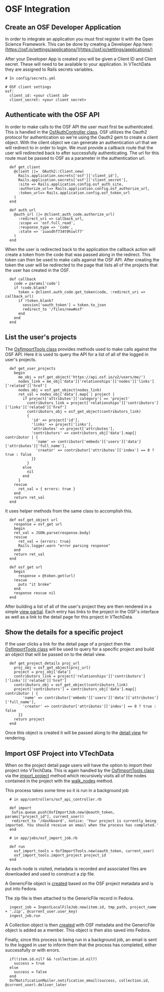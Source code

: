 # OSF Integration


## Create an OSF Developer Application
In order to integrate an application you must first register it with the Open Science Framework.
This can be done by creating a Developer App here: [https://osf.io/settings/applications/](https://osf.io/settings/applications/)

After your Developer App is created you will be given a Client ID and Client secret. These will need to be available to your application. In VTechData they are assigned to Rails secrets variables.
```
# In config/secrets.yml

# OSF client settings
osf:
  client_id: <your client id>
  client_secret: <your client secret>
```


## Authenticate with the OSF API
In order to make calls to the OSF API the user must first be authenticated. This is handled in the [OsfAuthController class](https://github.com/VTUL/data-repo/blob/dev/app/controllers/osf_auth_controller.rb).
OSF utilizes the Oauth2 protocol for authentication so we're using the Oauth2 gem to create a client object. With the client object we can generate an authentication url that we will redirect to in order to login.
We must provide a callback route that the user will redirected back to after successfully authenticating. The url for this route must be passed to OSF as a parameter in the authentication url.
```
  def get_client
    @client ||=  OAuth2::Client.new(
      Rails.application.secrets['osf']['client_id'],
      Rails.application.secrets['osf']['client_secret'],
      :site => Rails.application.config.osf_auth_site,
      :authorize_url=> Rails.application.config.osf_authorize_url,
      :token_url=> Rails.application.config.osf_token_url
    )
  end
```
```
  def auth_url
    @auth_url ||= @client.auth_code.authorize_url(
      :redirect_uri => callback_url,
      :scope => 'osf.full_read',
      :response_type => 'code',
      :state => 'iuasdhf734t9hiwlf7'
    )
  end
```
When the user is redirected back to the application the callback action will create a token from the code that was passed along in the redirect. This token can then be used to make calls against the OSF API. After creating the token the user will be redirected to the page that lists all of the projects that the user has created in the OSF.
```
  def callback
    code = params['code']
    if !code.blank?
      token = @client.auth_code.get_token(code, :redirect_uri => callback_url)
      if !token.blank?
        session['oauth_token'] = token.to_json
        redirect_to '/files/new#osf' 
      end
    end
  end
```


## List the user's projects
The [OsfImportTools class](https://github.com/VTUL/data-repo/blob/dev/lib/vtech_data/osf_import_tools.rb) provides methods used to make calls against the OSF API. Here it is used to query the API for a list of all of the logged in user's projects.
```
  def get_user_projects
    begin
      me_obj = osf_get_object('https://api.osf.io/v2/users/me/')
      nodes_link = me_obj['data']['relationships']['nodes']['links']['related']['href']
      nodes_obj = osf_get_object(nodes_link)
      ret_val = nodes_obj['data'].map{ | project |
        if project['attributes']['category'] == 'project'
          contributors_link = project['relationships']['contributors']['links']['related']['href']
          contributors_obj = osf_get_object(contributors_link)
          { 
            'id' => project['id'], 
            'links' => project['links'], 
            'attributes' => project['attributes'], 
            'contributors' => contributors_obj['data'].map{| contributor | {
              'name' => contributor['embeds']['users']['data']['attributes']['full_name'],
              'creator' => contributor['attributes']['index'] == 0 ? true : false
            }}
          }
        else
          nil
        end
      }
    rescue
      ret_val = { errors: true } 
    end
    return ret_val
  end
```
It uses helper methods from the same class to accomplish this.
```
  def osf_get_object url
    response = osf_get url
    begin
    ret_val = JSON.parse(response.body)
    rescue
      ret_val = {errors: true}
      Rails.logger.warn "error parsing response"
    end
    return ret_val
  end

  def osf_get url
    begin
      response = @token.get(url)
    rescue
      puts "it broke"
    end
    response rescue nil
  end
```
After building a list of all of the user's project they are then rendered in a simple [view partial](https://github.com/VTUL/data-repo/blob/dev/app/views/osf_api/list.html.erb). Each entry has links to the project in the OSF's interface as well as a link to the detail page for this project in VTechData.


## Show the details for a specific project
If the user clicks a link for the detail page of a project then the [OsfImportTools class](https://github.com/VTUL/data-repo/blob/dev/lib/vtech_data/osf_import_tools.rb) will be used to query for a specific project and build an object that will be passed on to the detail view.
```
  def get_project_details proj_url
    proj_obj = osf_get_object(proj_url)
    project = proj_obj['data']
    contributors_link = project['relationships']['contributors']['links']['related']['href']
    contributors_obj = osf_get_object(contributors_link)
    project['contributors'] = contributors_obj['data'].map{| contributor | {
        'name' => contributor['embeds']['users']['data']['attributes']['full_name'],
        'creator' => contributor['attributes']['index'] == 0 ? true : false
      }}
    return project
  end
```

Once this object is created it will be passed along to the [detail view](https://github.com/VTUL/data-repo/blob/dev/app/views/osf_api/detail.html.erb) for rendering.


## Import OSF Project into VTechData

When on the project detail page users will have the option to import their project into VTechData. This is again handled by the [OsfImportTools class](https://github.com/VTUL/data-repo/blob/dev/lib/vtech_data/osf_import_tools.rb) via the [import_project](https://github.com/VTUL/data-repo/blob/dev/lib/vtech_data/osf_import_tools.rb#L38-L101) method which recursively visits all of the nodes contained in the project with the [walk_nodes](https://github.com/VTUL/data-repo/blob/dev/lib/vtech_data/osf_import_tools.rb#L103-L125) method.

This process takes some time so it is run in a background job
```
  # in app/controllers/osf_api_controller.rb

  def import
   Sufia.queue.push(OsfImportJob.new(@oauth_token, params["project_id"], current_user))
   redirect_to '/dashboard', notice: 'Your project is currently being imported. You should receive an email when the process has completed.'
  end
```

```
  # in app/jobs/osf_import_job.rb
  
  def run
    osf_import_tools = OsfImportTools.new(oauth_token, current_user)
    osf_import_tools.import_project project_id
  end
```

As each node is visited, metadata is recorded and associated files are downloaded and used to construct a zip file. 

A GenericFile object is [created](https://github.com/VTUL/data-repo/blob/dev/lib/vtech_data/osf_import_tools.rb#L63-L74) based on the OSF project metadata and is put into Fedora.

The zip file is then attached to the GenericFile record in Fedora.
```
  ingest_job = IngestLocalFileJob.new(item.id, tmp_path, project_name + '.zip', @current_user.user_key)
  ingest_job.run
```

A Collection object is then [created](https://github.com/VTUL/data-repo/blob/dev/lib/vtech_data/osf_import_tools.rb#L81-L93) with OSF metadata and the GenericFile object is added as a member. This object is then also saved into Fedora.

Finally, since this process is being run in a background job, an email is sent to the logged in user to inform them that the process has completed, either successfully or with errors.
```
  if(!item.id.nil? && !collection.id.nil?)
    success = true      
  else
    success = false
  end
  OsfNotificationMailer.notification_email(success, collection.id, @current_user).deliver_later
```

